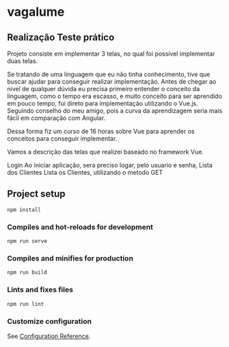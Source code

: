 # vagalume

## Realização Teste prático
Projeto consiste em implementar 3 telas, no qual foi possível implementar duas telas.

Se tratando de uma linguagem que eu não tinha conhecimento, tive que buscar ajudar para conseguir realizar implementação. Antes de chegar ao nível de qualquer dúvida eu precisa primeiro entender o conceito da linguagem, como o tempo era escasso, e muito conceito para ser aprendido em pouco tempo, fui direto para implementação utilizando o Vue.js. Seguindo conselho do meu amigo, pois a curva da aprendizagem seria mais fácil em comparação com Angular.

Dessa forma fiz um curso de 16 horas sobre Vue para aprender os conceitos para conseguir implementar.

Vamos a descrição das telas que realizei baseado no framework Vue.

Login
    Ao iniciar aplicação, sera preciso logar, pelo usuario e senha, 
Lista dos Clientes
Lista os Clientes, utilizando o metodo GET



## Project setup
```
npm install
```

### Compiles and hot-reloads for development
```
npm run serve
```

### Compiles and minifies for production
```
npm run build
```

### Lints and fixes files
```
npm run lint
```

### Customize configuration
See [Configuration Reference](https://cli.vuejs.org/config/).
